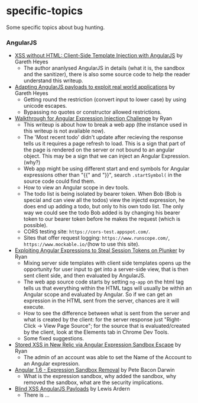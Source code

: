 # specific-topics

Some specific topics about bug hunting.

### AngularJS

- [XSS without HTML: Client-Side Template Injection with AngularJS](https://portswigger.net/blog/xss-without-html-client-side-template-injection-with-angularjs) by Gareth Heyes
  - The author ananlysed AngularJS in details (what it is, the sandbox and the sanitizer), there is also some source code to help the reader understand this writeup. 
- [Adapting AngularJS payloads to exploit real world applications](https://portswigger.net/blog/adapting-angularjs-payloads-to-exploit-real-world-applications) by Gareth Heyes
  - Getting round the restriction (convert input to lower case) by using unicode escapes.
  - Bypassing no quotes or constructor allowed restrictions.
- [Walkthrough for Angular Expression Injection Challenge](https://ryhanson.com/angular-expression-injection-walkthrough/) by Ryan
  - This writeup is about how to break a web app (the instance used in this writeup is not available now).
  - The 'Most recent todo' didn't update after recieving the response tells us it requires a page refresh to load. This is a sign that part of the page is rendered on the server or not bound to an angular object. This may be a sign that we can inject an Angular Expression. (why?)
  - Web app might be using different start and end symbols for Angular expressions other than "{{" and "}}", search `.startSymbol(` in the source code could find them.
  - How to view an Angular scope in dev tools.
  - The todo list is being isolated by bearer token. When Bob (Bob is special and can view all the todos) view the injectd expression, he does end up adding a todo, but only to his own todo list. The only way we could see the todo Bob added is by changing his bearer token to our bearer token before he makes the request (which is possible).
  - CORS testing site: `https://cors-test.appspot.com/`.
  - Sites that offer request logging: `https://www.runscope.com/`, `https://www.mockable.io/`(how to use this site).
- [Exploiting Angular Expressions to Steal Session Tokens on Plunker](https://ryhanson.com/stealing-session-tokens-on-plunker-with-an-angular-expression-injection/) by Ryan
  - Mixing server side templates with client side templates opens up the opportunity for user input to get into a server-side view, that is then sent client side, and then evaluated by AngularJS.
  - The web app source code starts by setting `ng-app` on the html tag tells us that everything within the HTML tags will usually be within an Angular scope and evaluated by Angular. So if we can get an expression in the HTML sent from the server, chances are it will execute.
  - How to see the difference between what is sent from the server and what is created by the client: for the server response just "Right-Click -> View Page Source"; for the source that is evaluated/created by the client, look at the Elements tab in Chrome Dev Tools.
  - Some fixed suggestions.
- [Stored XSS in New Relic via Angular Expression Sandbox Escape](https://ryhanson.com/stored-xss-in-new-relic-via-angular-expression-sandbox-escape/) by Ryan
  - The admin of an account was able to set the Name of the Account to an Angular expression.
- [Angular 1.6 - Expression Sandbox Removal](https://blog.angularjs.org/2016/09/angular-16-expression-sandbox-removal.html) by Pete Bacon Darwin
  - What is the expression sandbox, why added the sandbox, why removed the sandbox, what are the security implications.
- [Blind XSS AngularJS Payloads](https://ardern.io/2018/12/07/angularjs-bxss/) by Lewis Ardern
  - There is ...
